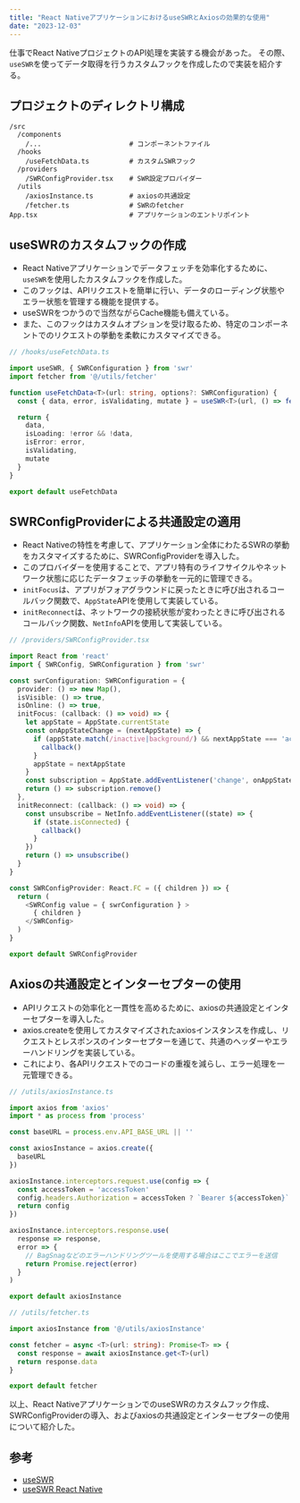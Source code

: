 ```yaml
---
title: "React NativeアプリケーションにおけるuseSWRとAxiosの効果的な使用"
date: "2023-12-03"
---
```


仕事でReact NativeプロジェクトのAPI処理を実装する機会があった。
その際、`useSWR`を使ってデータ取得を行うカスタムフックを作成したので実装を紹介する。

## プロジェクトのディレクトリ構成
```directory
/src
  /components
    /...                      # コンポーネントファイル
  /hooks
    /useFetchData.ts          # カスタムSWRフック
  /providers
    /SWRConfigProvider.tsx    # SWR設定プロバイダー
  /utils
    /axiosInstance.ts         # axiosの共通設定
    /fetcher.ts               # SWRのfetcher
App.tsx                       # アプリケーションのエントリポイント
```

## useSWRのカスタムフックの作成
- React Nativeアプリケーションでデータフェッチを効率化するために、`useSWR`を使用したカスタムフックを作成した。
- このフックは、APIリクエストを簡単に行い、データのローディング状態やエラー状態を管理する機能を提供する。
- useSWRをつかうので当然ながらCache機能も備えている。
- また、このフックはカスタムオプションを受け取るため、特定のコンポーネントでのリクエストの挙動を柔軟にカスタマイズできる。

```typescript
// /hooks/useFetchData.ts

import useSWR, { SWRConfiguration } from 'swr'
import fetcher from '@/utils/fetcher'

function useFetchData<T>(url: string, options?: SWRConfiguration) {
  const { data, error, isValidating, mutate } = useSWR<T>(url, () => fetcher<T>(url), { ...options })

  return {
    data,
    isLoading: !error && !data,
    isError: error,
    isValidating,
    mutate
  }
}

export default useFetchData
```


## SWRConfigProviderによる共通設定の適用

- React Nativeの特性を考慮して、アプリケーション全体にわたるSWRの挙動をカスタマイズするために、SWRConfigProviderを導入した。
- このプロバイダーを使用することで、アプリ特有のライフサイクルやネットワーク状態に応じたデータフェッチの挙動を一元的に管理できる。
- `initFocus`は、アプリがフォアグラウンドに戻ったときに呼び出されるコールバック関数で、`AppState`APIを使用して実装している。
- `initReconnect`は、ネットワークの接続状態が変わったときに呼び出されるコールバック関数、`NetInfo`APIを使用して実装している。

```typescript
// /providers/SWRConfigProvider.tsx

import React from 'react'
import { SWRConfig, SWRConfiguration } from 'swr'

const swrConfiguration: SWRConfiguration = {
  provider: () => new Map(),
  isVisible: () => true,
  isOnline: () => true,
  initFocus: (callback: () => void) => {
    let appState = AppState.currentState
    const onAppStateChange = (nextAppState) => {
      if (appState.match(/inactive|background/) && nextAppState === 'active') {
        callback()
      }
      appState = nextAppState
    }
    const subscription = AppState.addEventListener('change', onAppStateChange)
    return () => subscription.remove()
  },
  initReconnect: (callback: () => void) => {
    const unsubscribe = NetInfo.addEventListener((state) => {
      if (state.isConnected) {
        callback()
      }
    })
    return () => unsubscribe()
  }
}

const SWRConfigProvider: React.FC = ({ children }) => {
  return (
    <SWRConfig value = { swrConfiguration } >
      { children }
    </SWRConfig>
  )
}

export default SWRConfigProvider
```


## Axiosの共通設定とインターセプターの使用

- APIリクエストの効率化と一貫性を高めるために、axiosの共通設定とインターセプターを導入した。
- axios.createを使用してカスタマイズされたaxiosインスタンスを作成し、リクエストとレスポンスのインターセプターを通じて、共通のヘッダーやエラーハンドリングを実装している。
- これにより、各APIリクエストでのコードの重複を減らし、エラー処理を一元管理できる。

```typescript
// /utils/axiosInstance.ts

import axios from 'axios'
import * as process from 'process'

const baseURL = process.env.API_BASE_URL || ''

const axiosInstance = axios.create({
  baseURL
})

axiosInstance.interceptors.request.use(config => {
  const accessToken = 'accessToken'
  config.headers.Authorization = accessToken ? `Bearer ${accessToken}` : ''
  return config
})

axiosInstance.interceptors.response.use(
  response => response,
  error => {
    // BagSnagなどのエラーハンドリングツールを使用する場合はここでエラーを送信
    return Promise.reject(error)
  }
)

export default axiosInstance
```

```typescript
// /utils/fetcher.ts

import axiosInstance from '@/utils/axiosInstance'

const fetcher = async <T>(url: string): Promise<T> => {
  const response = await axiosInstance.get<T>(url)
  return response.data
}

export default fetcher
```

以上、React NativeアプリケーションでのuseSWRのカスタムフック作成、SWRConfigProviderの導入、およびaxiosの共通設定とインターセプターの使用について紹介した。


## 参考
- [useSWR](https://swr.vercel.app/)
- [useSWR React Native](https://swr.vercel.app/ja/docs/advanced/react-native)